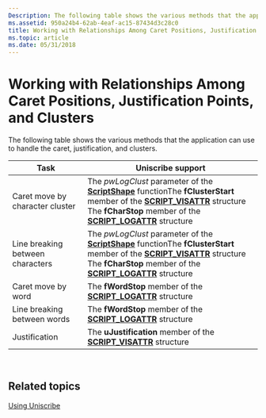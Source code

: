 ```yaml
---
Description: The following table shows the various methods that the application can use to handle the caret, justification, and clusters.
ms.assetid: 950a24b4-62ab-4eaf-ac15-87434d3c28c0
title: Working with Relationships Among Caret Positions, Justification Points, and Clusters
ms.topic: article
ms.date: 05/31/2018
---
```


# Working with Relationships Among Caret Positions, Justification Points, and Clusters

The following table shows the various methods that the application can use to handle the caret, justification, and clusters.



| Task                             | Uniscribe support                                                                                                                                                                                                                                                              |
|----------------------------------|--------------------------------------------------------------------------------------------------------------------------------------------------------------------------------------------------------------------------------------------------------------------------------|
| Caret move by character cluster  | The *pwLogClust* parameter of the [**ScriptShape**](/windows/desktop/api/Usp10/nf-usp10-scriptshape) functionThe **fClusterStart** member of the [**SCRIPT\_VISATTR**](/windows/win32/api/usp10/ns-usp10-script_visattr) structure<br/> The **fCharStop** member of the [**SCRIPT\_LOGATTR**](/windows/win32/api/usp10/ns-usp10-script_logattr) structure<br/> |
| Line breaking between characters | The *pwLogClust* parameter of the [**ScriptShape**](/windows/desktop/api/Usp10/nf-usp10-scriptshape) functionThe **fClusterStart** member of the [**SCRIPT\_VISATTR**](/windows/win32/api/usp10/ns-usp10-script_visattr) structure<br/> The **fCharStop** member of the [**SCRIPT\_LOGATTR**](/windows/win32/api/usp10/ns-usp10-script_logattr) structure<br/> |
| Caret move by word               | The **fWordStop** member of the [**SCRIPT\_LOGATTR**](/windows/win32/api/usp10/ns-usp10-script_logattr) structure                                                                                                                                                                                            |
| Line breaking between words      | The **fWordStop** member of the [**SCRIPT\_LOGATTR**](/windows/win32/api/usp10/ns-usp10-script_logattr) structure                                                                                                                                                                                            |
| Justification                    | The **uJustification** member of the [**SCRIPT\_VISATTR**](/windows/win32/api/usp10/ns-usp10-script_visattr) structure                                                                                                                                                                                       |



 

## Related topics

<dl> <dt>

[Using Uniscribe](using-uniscribe.md)
</dt> </dl>

 

 




